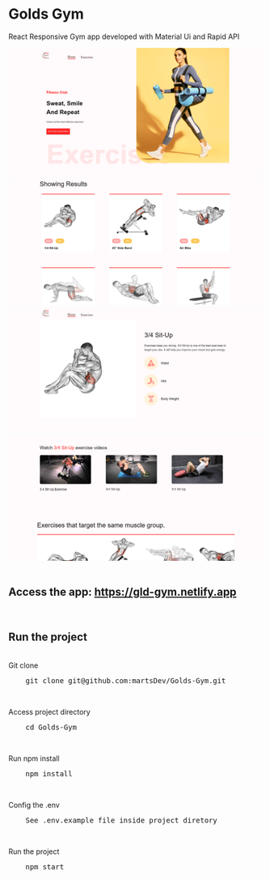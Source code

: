 # Golds Gym

React Responsive Gym app developed with Material Ui and Rapid API

<img src="src/assets/images/home.png" />

<img src="src/assets/images/exercises.png" />

<img src="src/assets/images/exercise.png" />

<img src="src/assets/images/more.png" />

<br />
<br />

## Access the app: https://gld-gym.netlify.app

<br />

## Run the project
<br />
Git clone
<pre>
    git clone git@github.com:martsDev/Golds-Gym.git
</pre>

<br />

Access project directory
<pre>
    cd Golds-Gym
</pre>

<br />

Run npm install
<pre>
    npm install
</pre>

<br />

Config the .env
<pre>
    See .env.example file inside project diretory
</pre>

<br />

Run the project
<pre>
    npm start
</pre>